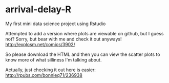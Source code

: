 # arrival-delay-R
My first mini data science project using Rstudio

Attempted to add a version where plots are viewable on github, but I guess not? 
Sorry, but bear with me and check it out anyways!
http://explosm.net/comics/3902/

So please download the HTML and then you can view the scatter plots to know more of what silliness I'm talking about. 

Actually, just checking it out here is easier: http://rpubs.com/bonnieq71/236938
